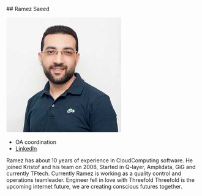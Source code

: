 ## Ramez Saeed

![](img/ramez_saeed.jpg)

- OA coordination
- [LinkedIn](https://www.linkedin.com/in/ramez-saeed-a9801819/)

Ramez has about 10 years of experience in CloudComputing software. He joined Kristof and his team on 2008, Started in Q-layer, Amplidata, GiG and currently TFtech. Currently Ramez is working as a quality control and operations teamleader. Engineer fell in love with Threefold Threefold is the upcoming internet future, we are creating conscious futures together.
